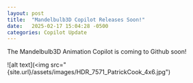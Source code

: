 ```yaml
---
layout: post
title:  "Mandelbulb3D Copilot Releases Soon!"
date:   2025-02-17 15:04:28 -0500
categories: Copilot Update
---
```


The Mandelbulb3D Animation Copilot is coming to Github soon!

![alt text](<img src="{site.url}/assets/images/HDR_7571_PatrickCook_4x6.jpg")